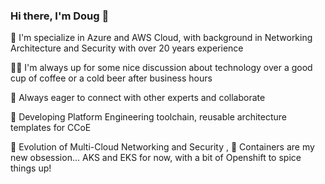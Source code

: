 ### Hi there, I'm Doug 👋

  🚀 I'm specialize in Azure and AWS Cloud, with background in Networking Architecture and Security with over 20 years experience 

  🤝🏻 I'm always up for some nice discussion about technology over a good cup of coffee or a cold beer after business hours

  👯 Always eager to connect with other experts and collaborate

  🔭 Developing Platform Engineering toolchain, reusable architecture templates for CCoE
  
  🔭 Evolution of Multi-Cloud Networking and Security
,
  🔭 Containers are my new obsession... AKS and EKS for now, with a bit of Openshift to spice things up!
<!--
**itsdouglasnunes/itsdouglasnunes** is a ✨ _special_ ✨ repository because its `README.md` (this file) appears on your GitHub profile.

Here are some ideas to get you started:

-c I’m currently working on ...
- 🌱 I’m currently learning ...
- 👯 I’m looking to collaborate on ...
- 🤔 I’m looking for help with ...
- 💬 Ask me about ...
- 📫 How to reach me: ...
- 😄 Pronouns: ...
- ⚡ Fun fact: ...
-->
